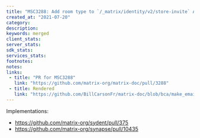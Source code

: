 ```yaml
---
title: "MSC3288: Add room type to `/_matrix/identity/v2/store-invite` API"
created_at: "2021-07-20"
category:
description:
keywords: merged
client_stats:
server_stats:
sdk_stats:
services_stats:
footnotes:
notes:
links:
 - title: "PR for MSC3288"
   link: "https://github.com/matrix-org/matrix-doc/pull/3288"
 - title: Rendered
   link: "https://github.com/BillCarsonFr/matrix-doc/blob/bca/make_email_invite_space_aware/proposals/3288-pass_room_type_in_3pid_invite.md"
---
```


Implementations:
* https://github.com/matrix-org/sydent/pull/375
* https://github.com/matrix-org/synapse/pull/10435
